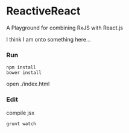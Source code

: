 ReactiveReact
=============

A Playground for combining RxJS with React.js

I think I am onto something here...

### Run

```
npm install
bower install
```

open ./index.html

### Edit

compile jsx
```
grunt watch
```